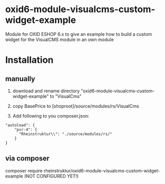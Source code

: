 # oxid6-module-visualcms-custom-widget-example
Module for OXID ESHOP 6.x to give an example how to build a custom widget for the VisualCMS module in an own module

# Installation

## manually

1. download and rename directory "oxid6-module-visualcms-custom-widget-example" to "VisualCms"

2. copy BasePrice to [shoproot]/source/modules/rs/VisualCms

3. Add following to you composer.json:
```
"autoload": {
    "psr-4": {
      "Rheinstruktur\\": "./source/modules/rs/"
    }
}
```

## via composer

composer require rheinstruktur/oxid6-module-visualcms-custom-widget-example (NOT CONFIGURED YET!)
